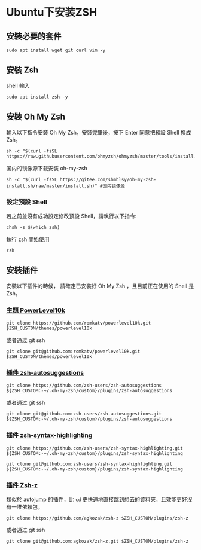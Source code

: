 # Ubuntu下安装ZSH



## 安裝必要的套件

```shell
sudo apt install wget git curl vim -y
```

## 安裝 Zsh

shell 輸入

```shell
sudo apt install zsh -y
```

## 安裝 Oh My Zsh

輸入以下指令安裝 Oh My Zsh，安裝完畢後，按下 Enter 同意把預設 Shell 換成 Zsh。

```shell
sh -c "$(curl -fsSL https://raw.githubusercontent.com/ohmyzsh/ohmyzsh/master/tools/install.sh)"
```

国内的镜像源下载安装 oh-my-zsh

```shell
sh -c "$(curl -fsSL https://gitee.com/shmhlsy/oh-my-zsh-install.sh/raw/master/install.sh)" #国内镜像源
```

### 設定預設 Shell

若之前並沒有成功設定修改預設 Shell，請執行以下指令:

```shell
chsh -s $(which zsh)
```

執行 zsh 開始使用

```shell
zsh
```

## 安裝插件

安裝以下插件的時候，
請確定已安裝好 Oh My Zsh ，且目前正在使用的 Shell 是 Zsh。

### [主題 ](https://www.kwchang0831.dev/dev-env/ubuntu/oh-my-zsh#zhu3-ti2-ahrefhttpsgithubcomromkatvpowerlevel10k-relexternal-powerlevel10ka)[PowerLevel10k](https://github.com/romkatv/powerlevel10k)

```shell
git clone https://github.com/romkatv/powerlevel10k.git $ZSH_CUSTOM/themes/powerlevel10k
```

或者通过 git ssh

```shell
git clone git@github.com:romkatv/powerlevel10k.git $ZSH_CUSTOM/themes/powerlevel10k
```

### [插件 ](https://www.kwchang0831.dev/dev-env/ubuntu/oh-my-zsh#cha1-jian4-ahrefhttpsgithubcomzshuserszshautosuggestions-relexternal-zshautosuggestionsa)[zsh-autosuggestions](https://github.com/zsh-users/zsh-autosuggestions)

```shell
git clone https://github.com/zsh-users/zsh-autosuggestions ${ZSH_CUSTOM:-~/.oh-my-zsh/custom}/plugins/zsh-autosuggestions
```

或者通过 git ssh

```shell
git clone git@github.com:zsh-users/zsh-autosuggestions.git ${ZSH_CUSTOM:-~/.oh-my-zsh/custom}/plugins/zsh-autosuggestions
```

### [插件 ](https://www.kwchang0831.dev/dev-env/ubuntu/oh-my-zsh#cha1-jian4-ahrefhttpsgithubcomzshuserszshsyntaxhighlighting-relexternal-zshsyntaxhighlightinga)[zsh-syntax-highlighting](https://github.com/zsh-users/zsh-syntax-highlighting)

```shell
git clone https://github.com/zsh-users/zsh-syntax-highlighting.git ${ZSH_CUSTOM:-~/.oh-my-zsh/custom}/plugins/zsh-syntax-highlighting
```

```shell
git clone git@github.com:zsh-users/zsh-syntax-highlighting.git ${ZSH_CUSTOM:-~/.oh-my-zsh/custom}/plugins/zsh-syntax-highlighting
```

### [插件 ](https://www.kwchang0831.dev/dev-env/ubuntu/oh-my-zsh#cha1-jian4-ahrefhttpsgithubcomagkozakzshz-relexternal-zshza)[Zsh-z](https://github.com/agkozak/zsh-z)

類似於 [autojump](https://github.com/wting/autojump) 的插件，比 `cd` 更快速地直接跳到想去的資料夾，且效能更好沒有一堆依賴包。

```shell
git clone https://github.com/agkozak/zsh-z $ZSH_CUSTOM/plugins/zsh-z
```

或者通过 git ssh

```shell
git clone git@github.com:agkozak/zsh-z.git $ZSH_CUSTOM/plugins/zsh-z
```

